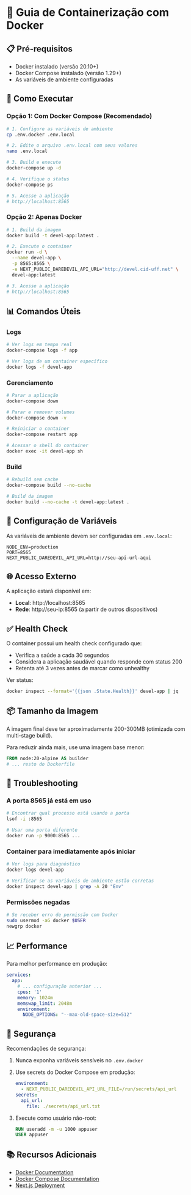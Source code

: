 # 🐳 Guia de Containerização com Docker

## 📋 Pré-requisitos

- Docker instalado (versão 20.10+)
- Docker Compose instalado (versão 1.29+)
- As variáveis de ambiente configuradas

## 🚀 Como Executar

### Opção 1: Com Docker Compose (Recomendado)

```bash
# 1. Configure as variáveis de ambiente
cp .env.docker .env.local

# 2. Edite o arquivo .env.local com seus valores
nano .env.local

# 3. Build e execute
docker-compose up -d

# 4. Verifique o status
docker-compose ps

# 5. Acesse a aplicação
# http://localhost:8565
```

### Opção 2: Apenas Docker

```bash
# 1. Build da imagem
docker build -t devel-app:latest .

# 2. Execute o container
docker run -d \
  --name devel-app \
  -p 8565:8565 \
  -e NEXT_PUBLIC_DAREDEVIL_API_URL="http://devel.cid-uff.net" \
  devel-app:latest

# 3. Acesse a aplicação
# http://localhost:8565
```

## 📊 Comandos Úteis

### Logs
```bash
# Ver logs em tempo real
docker-compose logs -f app

# Ver logs de um container específico
docker logs -f devel-app
```

### Gerenciamento
```bash
# Parar a aplicação
docker-compose down

# Parar e remover volumes
docker-compose down -v

# Reiniciar o container
docker-compose restart app

# Acessar o shell do container
docker exec -it devel-app sh
```

### Build
```bash
# Rebuild sem cache
docker-compose build --no-cache

# Build da imagem
docker build --no-cache -t devel-app:latest .
```

## 🔧 Configuração de Variáveis

As variáveis de ambiente devem ser configuradas em `.env.local`:

```env
NODE_ENV=production
PORT=8565
NEXT_PUBLIC_DAREDEVIL_API_URL=http://seu-api-url-aqui
```

## 🌐 Acesso Externo

A aplicação estará disponível em:
- **Local**: http://localhost:8565
- **Rede**: http://seu-ip:8565 (a partir de outros dispositivos)

## ✅ Health Check

O container possui um health check configurado que:
- Verifica a saúde a cada 30 segundos
- Considera a aplicação saudável quando responde com status 200
- Retenta até 3 vezes antes de marcar como unhealthy

Ver status:
```bash
docker inspect --format='{{json .State.Health}}' devel-app | jq
```

## 📦 Tamanho da Imagem

A imagem final deve ter aproximadamente 200-300MB (otimizada com multi-stage build).

Para reduzir ainda mais, use uma imagem base menor:
```dockerfile
FROM node:20-alpine AS builder
# ... resto do Dockerfile
```

## 🐛 Troubleshooting

### A porta 8565 já está em uso
```bash
# Encontrar qual processo está usando a porta
lsof -i :8565

# Usar uma porta diferente
docker run -p 9000:8565 ...
```

### Container para imediatamente após iniciar
```bash
# Ver logs para diagnóstico
docker logs devel-app

# Verificar se as variáveis de ambiente estão corretas
docker inspect devel-app | grep -A 20 "Env"
```

### Permissões negadas
```bash
# Se receber erro de permissão com Docker
sudo usermod -aG docker $USER
newgrp docker
```

## 📈 Performance

Para melhor performance em produção:

```yaml
services:
  app:
    # ... configuração anterior ...
    cpus: '1'
    memory: 1024m
    memswap_limit: 2048m
    environment:
      NODE_OPTIONS: "--max-old-space-size=512"
```

## 🔐 Segurança

Recomendações de segurança:

1. Nunca exponha variáveis sensíveis no `.env.docker`
2. Use secrets do Docker Compose em produção:
   ```yaml
   environment:
     - NEXT_PUBLIC_DAREDEVIL_API_URL_FILE=/run/secrets/api_url
   secrets:
     api_url:
       file: ./secrets/api_url.txt
   ```

3. Execute como usuário não-root:
   ```dockerfile
   RUN useradd -m -u 1000 appuser
   USER appuser
   ```

## 📚 Recursos Adicionais

- [Docker Documentation](https://docs.docker.com/)
- [Docker Compose Documentation](https://docs.docker.com/compose/)
- [Next.js Deployment](https://nextjs.org/docs/deployment)
